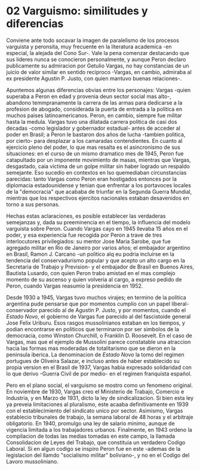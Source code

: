 # 02 Varguismo: similitudes y diferencias

Conviene ante todo socavar la imagen de paralelismo de los procesos varguista y peronsita, muy frecuente en la literatura academica
-en especial, la alejada del Cono Sur-.
Vale la pena comenzar destacando que sus lideres nunca se conocieron personalmente, 
y aunque Peron declaro publicamente su admiracion por Getulio Vargas, no hay constancias de un juicio de valor similar en sentido reciproco
-Vargas, en cambio, admiraba al ex presidente Agustin P. Justo, con quien mantuvo buenas relaciones-.

Apuntemos algunas diferencias obvias entre los personajes: Vargas -quien superaba a Peron en edad y provenia deun sector social mas alto-,
abandono temmpranamente la carrera de las armas para dedicarse a la profesion de abogado, considerada la puerta de entrada a la politica en muchos paises latinoamericanos.
Peron, en cambio, siempre fue militar hasta la medula.
Vargas tuvo una dilatada carrera politica de casi dos decadas -como legislador y gobernador estadual- antes de acceder al poder en Brasil;
a Peron le bastaron dos años de lucha -tambien politica, por cierto- para desplazar a los camaradas contendientes.
En cuanto al ejercicio pleno del poder, lo que mas resalta es el asincronismo de sus situaciones:
en el curso de un mismo dramatico mes de 1945, Peron fue catapultado por un imponente movimiento de masas, 
mientras que Vargas, desgastado, caia victima de un golpe militar sin haber logrado un respaldo semejante.
Eso sucedio en contextos en lso quemediaban circunstancias parecidas:
tanto Vargas como Peron eran hostigados entonces por la diplomacia estadounidense y tenian que enfrentar a los portavoces locales de la "democracia"
que acababa de triunfar en la Segunda Guerra Mundial, mientras que los respectivos ejercitos nacionales estaban desavenidos en torno a sus personas.

Hechas estas aclaraciones, es posible establecer las verdaderas semejanzas y, dada su preeminencia en el tiempo, 
la influencia del modelo varguista sobre Peron.
Cuando Vargas cayo en 1945 llevaba 15 años en el poder, y esa experiencia fue recogida por Peron a trave de tres interlocutores privilegiados:
su mentor Jose Maria Sarobe, que fue agregado militar en Rio de Janeiro por varios años;
el embajador argentino en Brasil, Ramon J. Carcano -un politico alq eu podria incluirse en la tendencia del conservadurismo popular y que acepto un alto cargo
en la Secretaria de Trabajo y Prevision- y
el embajador de Brasil en Buenos Aires, Bautista Lusardo, con quien Peron trabo amistad en el mas complejo momento de su ascenso y quien volveria al cargo,
a expreso pedido de Peron, cuando Vargas reasumio la presidencia en 1952.

Desde 1930 a 1945, Vargas tuvo muchos virajes;
en termino de la politica argentina pude pensarse que por momentos cumplio con un papel liberal-conservador parecido al de Agustin P. Justo, 
y por momentos, cuando el _Estado Novo_, el gobierno de Vargas fue parecido al del fascistoide general Jose Felix Uriburu.
Esos rasgos mussolinianos estaban en los tiempos, y podian encontrarse en politicos que terminaron por ser simbolos de la democracia,
como Winston Churchill, o Franklin D. Roosevelt.
En el caso de Vargas, mas que el ejemplo de Mussolini parece constatable una atraccion hacia las formas mas moderadas de totalitarismo
que se dieron en la peninsula iberica.
La denominacion de _Estado Novo_ la tomo del regimen portugues de Oliveira Salazar, e incluso antes de haber establecido su propia version
en el Brasil de 1937, Vargas habia expresado solidaridad con lo que derivo -Guerra Civil de por medio- en el regimen franquista español.

Pero en el plano social, el varguismo se mostro como un fenomeno original.
En noviembre de 1930, Vargas creo el Ministerio de Trabajo, Comercio e Industria, y en Marzo de 1931, dicto la ley de sindicalizacion.
Si bien esta ley ya preveia limitaciones al pluralismo, este acaaba definitivamente en 1939 con el establecimiento del sindicato unico por sector.
Asimismo, Vargas establecio tribunales de trabajo, la semana laboral de 48 horas y el arbitraje obligatorio.
En 1940, promulgo una ley de salario minimo, aunque de vigencia limitada a los trabajadores urbanos.
Finalmente, en 1943 ordeno la compilacion de todas las medias tomadas en este campo, la llamada Consolidacion de Leyes del Trabajo, 
que constituia un verdadero Codigo Laboral.
Si en algun codigo se inspiro Peron fue en este -ademas de la legislacion del llamdo "socialismo militar" boliviano-, 
y no en el Codigo del Lavoro mussoliniano.
